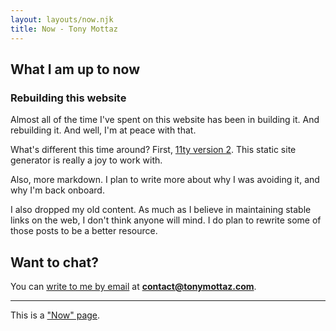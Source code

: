```yaml
---
layout: layouts/now.njk
title: Now - Tony Mottaz
---
```


## What I am up to now

### Rebuilding this website

Almost all of the time I've spent on this website has been in building it. And rebuilding it. And well, I'm at peace with that.

What's different this time around? First, [11ty version 2](https://www.11ty.dev/blog/eleventy-v2/). This static site generator is really a joy to work with.

Also, more markdown. I plan to write more about why I was avoiding it, and why I'm back onboard.

I also dropped my old content. As much as I believe in maintaining stable links on the web, I don't think anyone will mind. I do plan to rewrite some of those posts to be a better resource.

## Want to chat?

You can [write to me by email](mailto:contact@tonymottaz.com) at **contact@tonymottaz.com**.

---

This is a ["Now" page](https://nownownow.com/).
